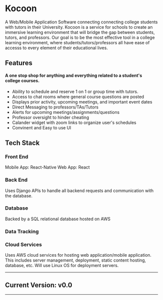 # Kocoon
A Web/Mobile Application Software connecting connecting college students with tutors in their University. Kocoon is a service for schools to create an immersive learning environment that will bridge the gap between students, tutors, and professors. Our goal is to be the most effective tool in a college learning environment, where students/tutors/professors all have ease of accesss to every element of their educational lives.
## Features
#### A one stop shop for anything and everything related to a student's college courses. <br>
- Ability to schedule and reserve 1 on 1 or group time with tutors. <br>
- Access to chat rooms where general course questions are posted <br>
- Displays prior activity, upcoming meetings, and important event dates <br>
- Direct Messaging to professors/TAs/Tutors
- Alerts for upcoming meetings/assignments/questions
- Professor oversight to hinder cheating
- Calander widget with zoom links to organize user's schedules
- Convinent and Easy to use UI
## Tech Stack <br>
### Front End
Mobile App: React-Native
Web App: React
### Back End
Uses Django APIs to handle all backend requests and communication with the database.
### Database
Backed by a SQL relational database hosted on AWS
### Data Tracking
### Cloud Services
Uses AWS cloud services for hosting web application/mobile application. This includes server management, deployment, static content hosting, database, etc. Will use Linux OS for deployment servers.
_________________
## Current Version: v0.0
_________________


